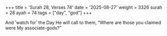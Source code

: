 +++
title = 'Surah 28, Verses 74'
date = '2025-08-27'
weight = 3326
surah = 28
ayah = 74
tags = ["day", "god"]
+++

And ˹watch for˺ the Day He will call to them, “Where are those you claimed were My associate-gods?”